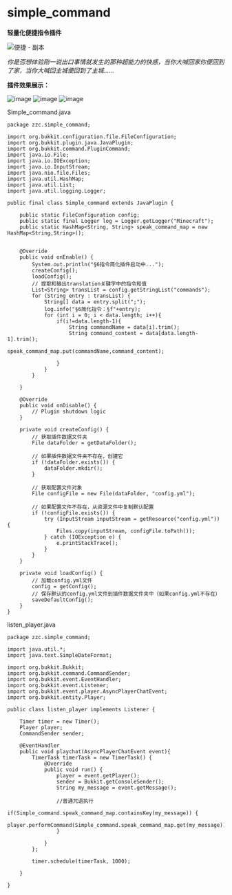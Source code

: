 # simple_command
**轻量化便捷指令插件**

![便捷 - 副本](https://github.com/zhouzhichao2017080429/simple_command/assets/73045175/864d87e3-4e65-4ce1-a80d-b3388f59595a)




*你是否想体验刚一说出口事情就发生的那种超能力的快感，当你大喊回家你便回到了家，当你大喊回主城便回到了主城......*

**插件效果展示：**

![image](https://github.com/zhouzhichao2017080429/simple_command/assets/73045175/2e12add0-2b9c-41e2-bc3b-7255a5dc834e)
![image](https://github.com/zhouzhichao2017080429/simple_command/assets/73045175/bf71e813-0a05-4249-b936-f97029342c4f)
![image](https://github.com/zhouzhichao2017080429/simple_command/assets/73045175/e9eb9775-369c-457e-ae10-f9f22d2f50b5)



Simple_command.java
```
package zzc.simple_command;

import org.bukkit.configuration.file.FileConfiguration;
import org.bukkit.plugin.java.JavaPlugin;
import org.bukkit.command.PluginCommand;
import java.io.File;
import java.io.IOException;
import java.io.InputStream;
import java.nio.file.Files;
import java.util.HashMap;
import java.util.List;
import java.util.logging.Logger;

public final class Simple_command extends JavaPlugin {

    public static FileConfiguration config;
    public static final Logger log = Logger.getLogger("Minecraft");
    public static HashMap<String, String> speak_command_map = new HashMap<String,String>();
    

    @Override
    public void onEnable() {
        System.out.println("§6指令简化插件启动中...");
        createConfig();
        loadConfig();
        // 提取和输出translation关键字中的指令和值
        List<String> transList = config.getStringList("commands");
        for (String entry : transList) {
            String[] data = entry.split(";");
            log.info("§6简化指令：§f"+entry);
            for (int i = 0; i < data.length; i++){
                if(i!=data.length-1){
                    String commandName = data[i].trim();
                    String command_content = data[data.length-1].trim();
                    speak_command_map.put(commandName,command_content);

                }
            }
        }

    }

    @Override
    public void onDisable() {
        // Plugin shutdown logic
    }

    private void createConfig() {
        // 获取插件数据文件夹
        File dataFolder = getDataFolder();

        // 如果插件数据文件夹不存在，创建它
        if (!dataFolder.exists()) {
            dataFolder.mkdir();
        }

        // 获取配置文件对象
        File configFile = new File(dataFolder, "config.yml");

        // 如果配置文件不存在，从资源文件中复制默认配置
        if (!configFile.exists()) {
            try (InputStream inputStream = getResource("config.yml")) {
                Files.copy(inputStream, configFile.toPath());
            } catch (IOException e) {
                e.printStackTrace();
            }
        }
    }

    private void loadConfig() {
        // 加载config.yml文件
        config = getConfig();
        // 保存默认的config.yml文件到插件数据文件夹中（如果config.yml不存在）
        saveDefaultConfig();
    }
}

```

listen_player.java
```
package zzc.simple_command;

import java.util.*;
import java.text.SimpleDateFormat;

import org.bukkit.Bukkit;
import org.bukkit.command.CommandSender;
import org.bukkit.event.EventHandler;
import org.bukkit.event.Listener;
import org.bukkit.event.player.AsyncPlayerChatEvent;
import org.bukkit.entity.Player;

public class listen_player implements Listener {

    Timer timer = new Timer();
    Player player;
    CommandSender sender;

    @EventHandler
    public void playchat(AsyncPlayerChatEvent event){
        TimerTask timerTask = new TimerTask() {
            @Override
            public void run() {
                player = event.getPlayer();
                sender = Bukkit.getConsoleSender();
                String my_message = event.getMessage();

                //普通咒语执行
                if(Simple_command.speak_command_map.containsKey(my_message)) {
                    player.performCommand(Simple_command.speak_command_map.get(my_message));
                }

            }
        };

        timer.schedule(timerTask, 1000);

    }

}


```
